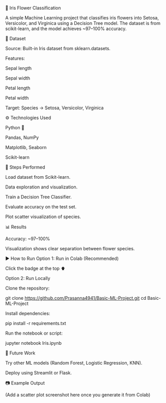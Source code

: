 🌸 Iris Flower Classification

A simple Machine Learning project that classifies iris flowers into Setosa, Versicolor, and Virginica using a Decision Tree model.
The dataset is from scikit-learn, and the model achieves ~97–100% accuracy.

📂 Dataset

Source: Built-in Iris dataset from sklearn.datasets.

Features:

Sepal length

Sepal width

Petal length

Petal width

Target: Species → Setosa, Versicolor, Virginica

⚙️ Technologies Used

Python 🐍

Pandas, NumPy

Matplotlib, Seaborn

Scikit-learn

🚀 Steps Performed

Load dataset from Scikit-learn.

Data exploration and visualization.

Train a Decision Tree Classifier.

Evaluate accuracy on the test set.

Plot scatter visualization of species.

📊 Results

Accuracy: ~97–100%

Visualization shows clear separation between flower species.

▶️ How to Run
Option 1: Run in Colab (Recommended)

Click the badge at the top ⬆️

Option 2: Run Locally

Clone the repository:

git clone https://github.com/Prasanna4941/Basic-ML-Project.git
cd Basic-ML-Project


Install dependencies:

pip install -r requirements.txt


Run the notebook or script:

jupyter notebook Iris.ipynb

📌 Future Work

Try other ML models (Random Forest, Logistic Regression, KNN).

Deploy using Streamlit or Flask.

📷 Example Output

(Add a scatter plot screenshot here once you generate it from Colab)
